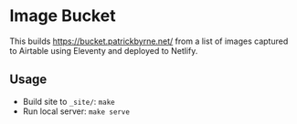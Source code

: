 Image Bucket
============

This builds https://bucket.patrickbyrne.net/ from a list of images captured to Airtable using Eleventy and deployed to Netlify.

Usage
-----

* Build site to `_site/`: `make`
* Run local server: `make serve`
